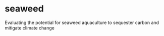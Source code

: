 # seaweed
Evaluating the potential for seaweed aquaculture to sequester carbon and mitigate climate change
